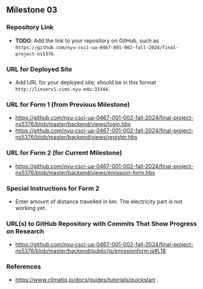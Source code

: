 ## Milestone 03

### Repository Link
- **TODO**: Add the link to your repository on GitHub, such as `https://github.com/nyu-csci-ua-0467-001-002-fall-2024/final-project-ns5376`.

### URL for Deployed Site
- Add URL for your deployed site; should be in this format `http://linserv1.cims.nyu.edu:33344`.

### URL for Form 1 (from Previous Milestone)
- https://github.com/nyu-csci-ua-0467-001-002-fall-2024/final-project-ns5376/blob/master/backend/views/login.hbs
- https://github.com/nyu-csci-ua-0467-001-002-fall-2024/final-project-ns5376/blob/master/backend/views/register.hbs


### URL for Form 2 (for Current Milestone)
- https://github.com/nyu-csci-ua-0467-001-002-fall-2024/final-project-ns5376/blob/master/backend/views/emission-form.hbs

### Special Instructions for Form 2
- Enter amount of distance travelled in km. The electricity part is not working yet.

### URL(s) to GitHub Repository with Commits That Show Progress on Research
- https://github.com/nyu-csci-ua-0467-001-002-fall-2024/final-project-ns5376/blob/master/backend/public/js/emissionform.js#L18

### References
- https://www.climatiq.io/docs/guides/tutorials/quickstart